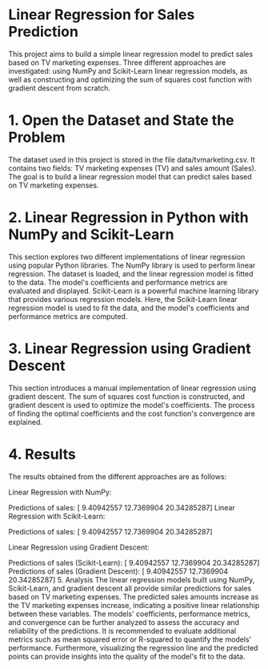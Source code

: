 # Linear Regression for Sales Prediction
This project aims to build a simple linear regression model to predict sales based on TV marketing expenses. Three different approaches are investigated: using NumPy and Scikit-Learn linear regression models, as well as constructing and optimizing the sum of squares cost function with gradient descent from scratch.

# 1. Open the Dataset and State the Problem
The dataset used in this project is stored in the file data/tvmarketing.csv. It contains two fields: TV marketing expenses (TV) and sales amount (Sales). The goal is to build a linear regression model that can predict sales based on TV marketing expenses.

# 2. Linear Regression in Python with NumPy and Scikit-Learn
This section explores two different implementations of linear regression using popular Python libraries.
The NumPy library is used to perform linear regression. The dataset is loaded, and the linear regression model is fitted to the data. The model's coefficients and performance metrics are evaluated and displayed.
Scikit-Learn is a powerful machine learning library that provides various regression models. Here, the Scikit-Learn linear regression model is used to fit the data, and the model's coefficients and performance metrics are computed.

# 3. Linear Regression using Gradient Descent
This section introduces a manual implementation of linear regression using gradient descent. The sum of squares cost function is constructed, and gradient descent is used to optimize the model's coefficients. The process of finding the optimal coefficients and the cost function's convergence are explained.

# 4. Results
The results obtained from the different approaches are as follows:

Linear Regression with NumPy:

Predictions of sales: [ 9.40942557 12.7369904 20.34285287]
Linear Regression with Scikit-Learn:

Predictions of sales: [ 9.40942557 12.7369904 20.34285287]

Linear Regression using Gradient Descent:

Predictions of sales (Scikit-Learn): [ 9.40942557 12.7369904 20.34285287]
Predictions of sales (Gradient Descent): [ 9.40942557 12.7369904 20.34285287]
5. Analysis
The linear regression models built using NumPy, Scikit-Learn, and gradient descent all provide similar predictions for sales based on TV marketing expenses. The predicted sales amounts increase as the TV marketing expenses increase, indicating a positive linear relationship between these variables.
The models' coefficients, performance metrics, and convergence can be further analyzed to assess the accuracy and reliability of the predictions. It is recommended to evaluate additional metrics such as mean squared error or R-squared to quantify the models' performance.
Furthermore, visualizing the regression line and the predicted points can provide insights into the quality of the model's fit to the data.
